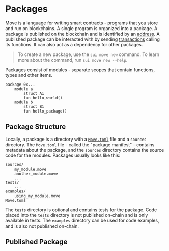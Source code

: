 # Packages

<!--

    - packages and how they're stored
        - overview of packages and their contents (use a diagram)
        - how a package is created, and what it consists of
        - what is the package manifest
        - describe how "name" field is used
        - mention the "edition" field
        - what are the folders in a package and what are they for
        - how packages are imported (give Sui as an example)
        - what are addresses, and how they identify packages
        - how packages are published
        - leave a note that packages are also *upgradable*

-->

Move is a language for writing smart contracts - programs that you store and run on blockchains. A single program is organized into a package. A package is published on the blockchain and is identified by an [address](./address.md). A published package can be interacted with by sending [transactions](./what-is-a-transaction.md) calling its functions. It can also act as a dependency for other packages.

> To create a new package, use the `sui move new` command.
> To learn more about the command, run `sui move new --help`.

Packages consist of modules - separate scopes that contain functions, types and other items.

```
package 0x...
    module a
        struct A1
        fun hello_world()
    module b
        struct B1
        fun hello_package()
```

<!-- I think maybe the next section Package Structure is the one I think belongs least in a topic with this title. Might be worth it to start a new topic at the Syntax Basics level dealing with packages...structure, modules, imports, publishing, updating and would capture some of the bullets in the list at the top -->

## Package Structure

Locally, a package is a directory with a [`Move.toml`](./manifest.md) file and a `sources` directory. The `Move.toml` file - called the "package manifest" - contains metadata about the package, and the `sources` directory contains the source code for the modules. Packages usually looks like this:

```
sources/
    my_module.move
    another_module.move
    ...
tests/
    ...
examples/
    using_my_module.move
Move.toml
```

<!-- What is meant by "not published on chain"? Not pub'd on chain because you're supposed to remove it or automatically not published on chain? -->
The `tests` directory is optional and contains tests for the package. Code placed into the `tests` directory is not published on-chain and is only available in tests. The `examples` directory can be used for code examples, and is also not published on-chain.

## Published Package

<!-- Not sure this section speaks to What is a Package, either.  

During development, package doesn't have an address and it needs to be set to `0x0`. Once a package is published, it gets a single unique [address](./address.md) on the blockchain containing its modules' bytecode. A published package becomes *immutable* and can be interacted with by sending transactions.

```
0x...
    my_module: <bytecode>
    another_module: <bytecode>
```

## Links

- [Package Manifest](./package-manifest.md)
- [Address](./address.md)
- [Publishing a Package](./../hello-sui/build-and-publish.md)
